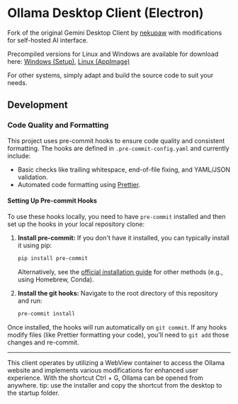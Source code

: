 # Ollama Desktop Client (Electron)

Fork of the original Gemini Desktop Client by [nekupaw](https://github.com/nekupaw/gemini-desktop) with modifications for self-hosted AI interface.

Precompiled versions for Linux and Windows are available for download here:
[Windows (Setup)](https://github.com/danchev/ollama-desktop/releases/download/latest/Ollama-Desktop.exe),
[Linux (AppImage)](https://github.com/danchev/ollama-desktop/releases/download/latest/Ollama-Desktop.AppImage)

For other systems, simply adapt and build the source code to suit your
needs.

## Development

### Code Quality and Formatting

This project uses pre-commit hooks to ensure code quality and consistent
formatting. The hooks are defined in `.pre-commit-config.yaml` and currently
include:

- Basic checks like trailing whitespace, end-of-file fixing, and YAML/JSON
  validation.
- Automated code formatting using [Prettier](https://prettier.io/).

#### Setting Up Pre-commit Hooks

To use these hooks locally, you need to have `pre-commit` installed and then
set up the hooks in your local repository clone:

1.  **Install pre-commit:**
    If you don't have it installed, you can typically install it using pip:
    ```bash
    pip install pre-commit
    ```
    Alternatively, see the
    [official installation guide](https://pre-commit.com/#installation) for
    other methods (e.g., using Homebrew, Conda).

2.  **Install the git hooks:**
    Navigate to the root directory of this repository and run:
    ```bash
    pre-commit install
    ```

Once installed, the hooks will run automatically on `git commit`. If any hooks
modify files (like Prettier formatting your code), you'll need to `git add`
those changes and re-commit.

---

This client operates by utilizing a WebView container to access the Ollama
website and implements various modifications for enhanced user experience. With
the shortcut Ctrl + G, Ollama can be opened from anywhere. tip: use the
installer and copy the shortcut from the desktop to the startup folder.

